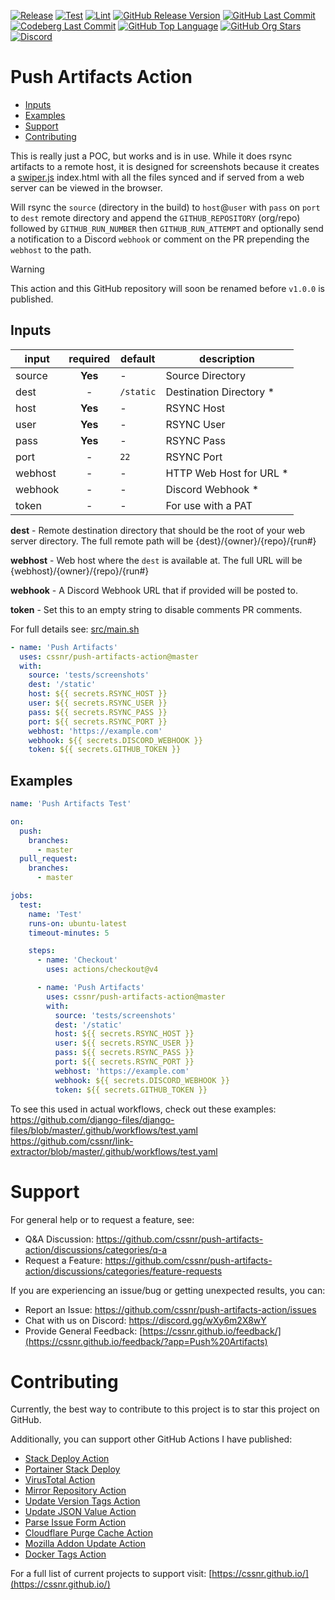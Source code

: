 [![Release](https://img.shields.io/github/actions/workflow/status/cssnr/push-artifacts-action/release.yaml?logo=github&logoColor=white&label=release)](https://github.com/cssnr/push-artifacts-action/actions/workflows/release.yaml)
[![Test](https://img.shields.io/github/actions/workflow/status/cssnr/push-artifacts-action/test.yaml?logo=github&logoColor=white&label=test)](https://github.com/cssnr/push-artifacts-action/actions/workflows/test.yaml)
[![Lint](https://img.shields.io/github/actions/workflow/status/cssnr/push-artifacts-action/lint.yaml?logo=github&logoColor=white&label=lint)](https://github.com/cssnr/push-artifacts-action/actions/workflows/lint.yaml)
[![GitHub Release Version](https://img.shields.io/github/v/release/cssnr/push-artifacts-action?logo=github)](https://github.com/cssnr/push-artifacts-action/releases/latest)
[![GitHub Last Commit](https://img.shields.io/github/last-commit/cssnr/push-artifacts-action?logo=github&logoColor=white&label=updated)](https://github.com/cssnr/push-artifacts-action/graphs/commit-activity)
[![Codeberg Last Commit](https://img.shields.io/gitea/last-commit/cssnr/push-artifacts-action/master?gitea_url=https%3A%2F%2Fcodeberg.org%2F&logo=codeberg&logoColor=white&label=updated)](https://codeberg.org/cssnr/push-artifacts-action)
[![GitHub Top Language](https://img.shields.io/github/languages/top/cssnr/push-artifacts-action?logo=htmx&logoColor=white)](https://github.com/cssnr/push-artifacts-action)
[![GitHub Org Stars](https://img.shields.io/github/stars/cssnr?style=flat&logo=github&logoColor=white)](https://cssnr.github.io/)
[![Discord](https://img.shields.io/discord/899171661457293343?logo=discord&logoColor=white&label=discord&color=7289da)](https://discord.gg/wXy6m2X8wY)

# Push Artifacts Action

- [Inputs](#Inputs)
- [Examples](#Examples)
- [Support](#Support)
- [Contributing](#Contributing)

This is really just a POC, but works and is in use. While it does rsync artifacts to a remote host, it is designed for
screenshots because it creates a [swiper.js](https://github.com/nolimits4web/swiper) index.html with all the files
synced and if served from a web server can be viewed in the browser.

Will rsync the `source` (directory in the build) to `host`@`user` with `pass` on `port` to `dest` remote directory and
append the `GITHUB_REPOSITORY` (org/repo) followed by `GITHUB_RUN_NUMBER` then `GITHUB_RUN_ATTEMPT` and optionally send
a notification to a Discord `webhook` or comment on the PR prepending the `webhost` to the path.

> [!WARNING]  
> This action and this GitHub repository will soon be renamed before `v1.0.0` is published.

## Inputs

| input   | required | default   | description              |
| ------- | :------: | --------- | ------------------------ |
| source  | **Yes**  | -         | Source Directory         |
| dest    |    -     | `/static` | Destination Directory \* |
| host    | **Yes**  | -         | RSYNC Host               |
| user    | **Yes**  | -         | RSYNC User               |
| pass    | **Yes**  | -         | RSYNC Pass               |
| port    |    -     | `22`      | RSYNC Port               |
| webhost |    -     | -         | HTTP Web Host for URL \* |
| webhook |    -     | -         | Discord Webhook \*       |
| token   |    -     | -         | For use with a PAT       |

**dest** - Remote destination directory that should be the root of your web server directory.
The full remote path will be {dest}/{owner}/{repo}/{run#}

**webhost** - Web host where the `dest` is available at. The full URL will be {webhost}/{owner}/{repo}/{run#}

**webhook** - A Discord Webhook URL that if provided will be posted to.

**token** - Set this to an empty string to disable comments PR comments.

For full details see: [src/main.sh](src/main.sh)

```yaml
- name: 'Push Artifacts'
  uses: cssnr/push-artifacts-action@master
  with:
    source: 'tests/screenshots'
    dest: '/static'
    host: ${{ secrets.RSYNC_HOST }}
    user: ${{ secrets.RSYNC_USER }}
    pass: ${{ secrets.RSYNC_PASS }}
    port: ${{ secrets.RSYNC_PORT }}
    webhost: 'https://example.com'
    webhook: ${{ secrets.DISCORD_WEBHOOK }}
    token: ${{ secrets.GITHUB_TOKEN }}
```

## Examples

```yaml
name: 'Push Artifacts Test'

on:
  push:
    branches:
      - master
  pull_request:
    branches:
      - master

jobs:
  test:
    name: 'Test'
    runs-on: ubuntu-latest
    timeout-minutes: 5

    steps:
      - name: 'Checkout'
        uses: actions/checkout@v4

      - name: 'Push Artifacts'
        uses: cssnr/push-artifacts-action@master
        with:
          source: 'tests/screenshots'
          dest: '/static'
          host: ${{ secrets.RSYNC_HOST }}
          user: ${{ secrets.RSYNC_USER }}
          pass: ${{ secrets.RSYNC_PASS }}
          port: ${{ secrets.RSYNC_PORT }}
          webhost: 'https://example.com'
          webhook: ${{ secrets.DISCORD_WEBHOOK }}
          token: ${{ secrets.GITHUB_TOKEN }}
```

To see this used in actual workflows, check out these examples:  
https://github.com/django-files/django-files/blob/master/.github/workflows/test.yaml  
https://github.com/cssnr/link-extractor/blob/master/.github/workflows/test.yaml

# Support

For general help or to request a feature, see:

- Q&A Discussion: https://github.com/cssnr/push-artifacts-action/discussions/categories/q-a
- Request a Feature: https://github.com/cssnr/push-artifacts-action/discussions/categories/feature-requests

If you are experiencing an issue/bug or getting unexpected results, you can:

- Report an Issue: https://github.com/cssnr/push-artifacts-action/issues
- Chat with us on Discord: https://discord.gg/wXy6m2X8wY
- Provide General
  Feedback: [https://cssnr.github.io/feedback/](https://cssnr.github.io/feedback/?app=Push%20Artifacts)

# Contributing

Currently, the best way to contribute to this project is to star this project on GitHub.

Additionally, you can support other GitHub Actions I have published:

- [Stack Deploy Action](https://github.com/cssnr/stack-deploy-action?tab=readme-ov-file#readme)
- [Portainer Stack Deploy](https://github.com/cssnr/portainer-stack-deploy-action?tab=readme-ov-file#readme)
- [VirusTotal Action](https://github.com/cssnr/virustotal-action?tab=readme-ov-file#readme)
- [Mirror Repository Action](https://github.com/cssnr/mirror-repository-action?tab=readme-ov-file#readme)
- [Update Version Tags Action](https://github.com/cssnr/update-version-tags-action?tab=readme-ov-file#readme)
- [Update JSON Value Action](https://github.com/cssnr/update-json-value-action?tab=readme-ov-file#readme)
- [Parse Issue Form Action](https://github.com/cssnr/parse-issue-form-action?tab=readme-ov-file#readme)
- [Cloudflare Purge Cache Action](https://github.com/cssnr/cloudflare-purge-cache-action?tab=readme-ov-file#readme)
- [Mozilla Addon Update Action](https://github.com/cssnr/mozilla-addon-update-action?tab=readme-ov-file#readme)
- [Docker Tags Action](https://github.com/cssnr/docker-tags-action?tab=readme-ov-file#readme)

For a full list of current projects to support visit: [https://cssnr.github.io/](https://cssnr.github.io/)

